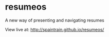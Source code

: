 resumeos
========

A new way of presenting and navigating resumes

View live at: http://spaintrain.github.io/resumeos/
